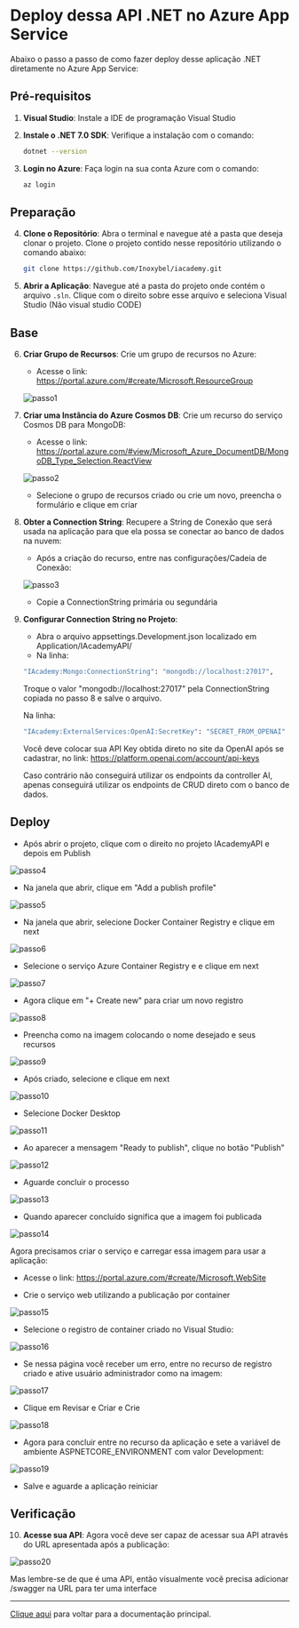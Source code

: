 # Deploy dessa API .NET no Azure App Service

Abaixo o passo a passo de como fazer deploy desse aplicação .NET diretamente no Azure App Service:

## Pré-requisitos

1. **Visual Studio**: Instale a IDE de programação Visual Studio

2. **Instale o .NET 7.0 SDK**: Verifique a instalação com o comando:
   ```sh
   dotnet --version
   ```

3. **Login no Azure**: Faça login na sua conta Azure com o comando:
   ```sh
   az login
   ```

## Preparação

4. **Clone o Repositório**: Abra o terminal e navegue até a pasta que deseja clonar o projeto. Clone o projeto contido nesse repositório utilizando o comando abaixo:
	```sh
	git clone https://github.com/Inoxybel/iacademy.git
	```

5. **Abrir a Aplicação**: Navegue até a pasta do projeto onde contém o arquivo `.sln`. Clique com o direito sobre esse arquivo e seleciona Visual Studio (Não visual studio CODE)
   
## Base

6. **Criar Grupo de Recursos**: Crie um grupo de recursos no Azure:
   - Acesse o link: https://portal.azure.com/#create/Microsoft.ResourceGroup
   
   ![passo1](./steps_readme/1.png)
   
7. **Criar uma Instância do Azure Cosmos DB**: Crie um recurso do serviço Cosmos DB para MongoDB:
   - Acesse o link: https://portal.azure.com/#view/Microsoft_Azure_DocumentDB/MongoDB_Type_Selection.ReactView
   
   ![passo2](./steps_readme/2.png)
   
   - Selecione o grupo de recursos criado ou crie um novo, preencha o formulário e clique em criar
   
8. **Obter a Connection String**: Recupere a String de Conexão que será usada na aplicação para que ela possa se conectar ao banco de dados na nuvem:
   - Após a criação do recurso, entre nas configurações/Cadeia de Conexão:
   
   ![passo3](./steps_readme/3.png)
   
   - Copie a ConnectionString primária ou segundária

9. **Configurar Connection String no Projeto**: 
   - Abra o arquivo appsettings.Development.json localizado em Application/IAcademyAPI/
   - Na linha:
   ```sh
   "IAcademy:Mongo:ConnectionString": "mongodb://localhost:27017",
   ```

   Troque o valor "mongodb://localhost:27017" pela ConnectionString copiada no passo 8 e salve o arquivo.

   Na linha:
   ```sh
   "IAcademy:ExternalServices:OpenAI:SecretKey": "SECRET_FROM_OPENAI"
   ```
   
   Você deve colocar sua API Key obtida direto no site da OpenAI após se cadastrar, no link: https://platform.openai.com/account/api-keys

   Caso contrário não conseguirá utilizar os endpoints da controller AI, apenas conseguirá utilizar os endpoints de CRUD direto com o banco de dados.

## Deploy
- Após abrir o projeto, clique com o direito no projeto IAcademyAPI e depois em Publish

![passo4](./steps_readme/4.png)

- Na janela que abrir, clique em "Add a publish  profile"

![passo5](./steps_readme/5.png)

- Na janela que abrir, selecione Docker Container Registry e clique em next

![passo6](./steps_readme/6.png)

- Selecione o serviço Azure Container Registry e e clique em next

![passo7](./steps_readme/7.png)

- Agora clique em "+ Create new" para criar um novo  registro

![passo8](./steps_readme/8.png)

- Preencha como na imagem colocando o nome desejado e seus recursos

![passo9](./steps_readme/9.png)

- Após criado, selecione e clique em next

![passo10](./steps_readme/10.png)

- Selecione Docker Desktop

![passo11](./steps_readme/11.png)

- Ao aparecer a mensagem "Ready to publish", clique no botão "Publish"

![passo12](./steps_readme/12.png)

- Aguarde concluir o processo

![passo13](./steps_readme/13.png)

- Quando aparecer concluído significa que a imagem foi publicada

![passo14](./steps_readme/14.png)

Agora precisamos criar o serviço e carregar essa imagem para usar a aplicação:

- Acesse o link: https://portal.azure.com/#create/Microsoft.WebSite

- Crie o serviço web utilizando a publicação por container

![passo15](./steps_readme/15.png)

- Selecione o registro de container criado no Visual Studio:

![passo16](./steps_readme/16.png)

- Se nessa página você receber um erro, entre no recurso de registro criado e ative usuário administrador como na imagem:

![passo17](./steps_readme/17.png)

- Clique em Revisar e Criar e Crie

![passo18](./steps_readme/18.png)

- Agora para concluir entre no recurso da aplicação e sete a variável de ambiente ASPNETCORE_ENVIRONMENT com valor Development:

![passo19](./steps_readme/19.png)

- Salve e aguarde a aplicação reiniciar

## Verificação

10. **Acesse sua API**: Agora você deve ser capaz de acessar sua API através do URL apresentada após a publicação:
   
![passo20](./steps_readme/20.png)
   
   Mas lembre-se de que é uma API, então visualmente você precisa adicionar /swagger na URL para ter uma interface
   
---

[Clique aqui](../README.md) para voltar para a documentação principal.
